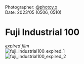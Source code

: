 Photographer: [@photoy.x](http://www.instagram.com/photoy.x>)  
Date: 2023'05 (0506, 0510)


# Fuji Industrial 100 
_expired film_  
<image 
    src="fuji_industrial100_expired_1.png"
    alt="fuji_industrial100_expired_1">  
<image 
    src="fuji_industrial100_expired_2.png"
    alt="fuji_industrial100_expired_2">  
